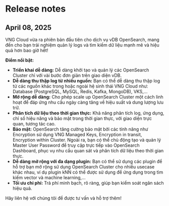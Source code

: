 # Release notes

## April 08, 2025 <a href="#april_19_2024" id="april_19_2024"></a>

VNG Cloud vừa ra phiên bản đầu tiên cho dịch vụ vDB OpenSearch, mang đến cho bạn trải nghiệm quản lý logs và tìm kiếm dữ liệu mạnh mẽ và hiệu quả hơn bao giờ hết!

**Điểm nổi bật:**

* **Triển khai dễ dàng:** Dễ dàng khởi tạo và quản lý các OpenSearch Cluster chỉ với vài bước đơn giản trên giao diện vDB.&#x20;
* **Dễ dàng thu thập log từ nhiều nguồn:** Bạn có thể dễ dàng thu thập log từ các nguồn khác trong hoặc ngoài hệ sinh thái VNG Cloud như: Database (PostgreSQL, MySQL, Redis, Kafka, MongoDB), VKS,...
* **Mở rộng dễ dàng:** Cho phép scale up OpenSearch Cluster một cách linh hoạt để đáp ứng nhu cầu ngày càng tăng về hiệu suất và dung lượng lưu trữ.
* **Phân tích dữ liệu theo thời gian thực:** Khả năng phân tích log, ứng dụng, chỉ số hiệu năng và bảo mật trong thời gian thực, với giao diện trực quan, tương tác cao.
* **Bảo mật:** OpenSearch tăng cường bảo mật bởi các tính năng như Encryption sử dụng VNG Managed Keys, Encryption in transit, Encryption within Cluster. Ngoài ra, bạn có thể chủ động tạo và quản lý Master User Password để truy cập trực tiếp vào OpenSearch Dashboard, phục vụ nhu cầu quan sát và phân tích dữ liệu theo thời gian thực.
* **Dễ dàng mở rộng với đa dạng plugin:** Bạn có thể sử dụng các plugin để hỗ trợ bạn mở rộng sử dụng OpenSearch Cluster cho nhiều usecase khác nhau, ví dụ plugin kNN có thể được sử dụng để ứng dụng trong tìm kiếm vector và machine learning,...
* **Tối ưu chi phí:** Trả phí minh bạch, rõ ràng, giúp bạn kiểm soát ngân sách hiệu quả.

Hãy liên hệ với chúng tôi để được tư vấn và hỗ trợ thêm!
